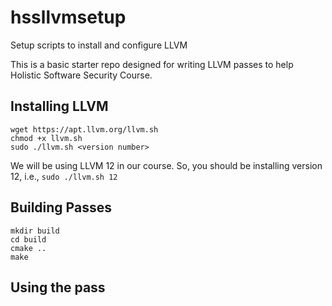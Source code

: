 # hssllvmsetup
Setup scripts to install and configure LLVM

This is a basic starter repo designed for writing LLVM passes to help Holistic Software Security Course.

## Installing LLVM

```
wget https://apt.llvm.org/llvm.sh
chmod +x llvm.sh
sudo ./llvm.sh <version number>
```
We will be using LLVM 12 in our course. So, you should be installing version 12, i.e., `sudo ./llvm.sh 12`


## Building Passes
```
mkdir build
cd build
cmake ..
make
```

## Using the pass
